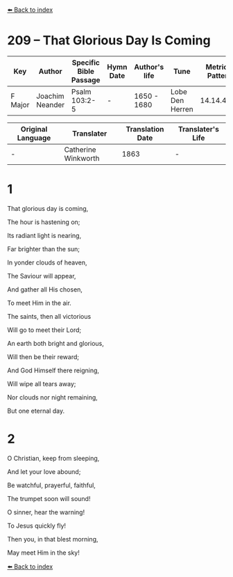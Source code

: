 [⬅️ Back to index](../README.md)

# 209 – That Glorious Day Is Coming

Key | Author   | Specific Bible Passage     |Hymn Date |Author's life |Tune |Metrical Pattern   |Composer/Source                                                                                        
-- | --------- | ---------------------------|----------|--------------|-----|-------------------|-------------   
F Major  | Joachim Neander      | Psalm 103:2-5 | -  | 1650 - 1680 | Lobe Den Herren | 14.14.4.7.8 | Chorale Book for England, 1863 

Original Language | Translater | Translation Date   | Translater's Life     
----------------- | --------- | --------------------|-------------   
\-  | Catherine Winkworth      | 1863 | -  | 1827 - 1878 



# 1

That glorious day is coming,

The hour is hastening on;

Its radiant light is nearing,

Far brighter than the sun;

In yonder clouds of heaven,

The Saviour will appear,

And gather all His chosen,

To meet Him in the air.

The saints, then all victorious

Will go to meet their Lord;

An earth both bright and glorious,

Will then be their reward;

And God Himself there reigning,

Will wipe all tears away;

Nor clouds nor night remaining,

But one eternal day.



# 2

O Christian, keep from sleeping,

And let your love abound;

Be watchful, prayerful, faithful,

The trumpet soon will sound!

O sinner, hear the warning!

To Jesus quickly fly!

Then you, in that blest morning,

May meet Him in the sky!

[⬅️ Back to index](../README.md)
